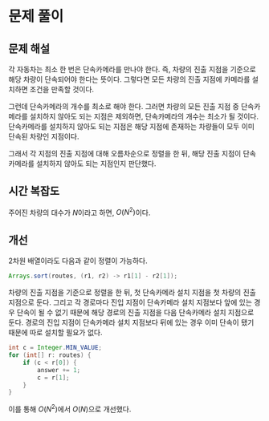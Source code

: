 # 문제 풀이

## 문제 해설

각 자동차는 최소 한 번은 단속카메라를 만나야 한다. 즉, 차량의 진출 지점을 기준으로 해당 차량이 단속되어야 한다는 뜻이다. 그렇다면 모든 차량의 진출 지점에 카메라를 설치하면 조건을 만족할 것이다.

그런데 단속카메라의 개수를 최소로 해야 한다. 그러면 차량의 모든 진출 지점 중 단속카메라를 설치하지 않아도 되는 지점은 제외하면, 단속카메라의 개수는 최소가 될 것이다. 단속카메라를 설치하지 않아도 되는 지점은 해당 지점에 존재하는 차량들이 모두 이미 단속된 차량인 지점이다.

그래서 각 지점의 진출 지점에 대해 오름차순으로 정렬을 한 뒤, 해당 진출 지점이 단속카메라를 설치하지 않아도 되는 지점인지 판단했다.

## 시간 복잡도

주어진 차량의 대수가 $N$이라고 하면, $O(N^2)$이다.

## 개선

2차원 배열이라도 다음과 같이 정렬이 가능하다.

```java
Arrays.sort(routes, (r1, r2) -> r1[1] - r2[1]);
```

차량의 진출 지점을 기준으로 정렬을 한 뒤, 첫 단속카메라 설치 지점을 첫 차량의 진출 지점으로 둔다. 그리고 각 경로마다 진입 지점이 단속카메라 설치 지점보다 앞에 있는 경우 단속이 될 수 없기 때문에 해당 경로의 진출 지점을 다음 단속카메라 설치 지점으로 둔다. 경로의 진입 지점이 단속카메라 설치 지점보다 뒤에 있는 경우 이미 단속이 됐기 때문에 따로 설치할 필요가 없다.

```java
int c = Integer.MIN_VALUE;
for (int[] r: routes) {
    if (c < r[0]) {
        answer += 1;
        c = r[1];
    }
}
```

이를 통해 $O(N^2)$에서 $O(N)$으로 개선했다.